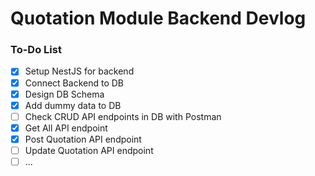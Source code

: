 # Quotation Module Backend Devlog
### To-Do List
- [X]  Setup NestJS for backend
- [X]  Connect Backend to DB
- [X]  Design DB Schema
- [X]  Add dummy data to DB
- [ ]  Check CRUD API endpoints in DB with Postman
  - [X] Get All API endpoint
  - [X] Post Quotation API endpoint
  - [ ] Update Quotation API endpoint
- [ ] <TO BE ADDED>...
